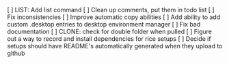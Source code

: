 [ ] LIST: Add list command
[ ] Clean up comments, put them in todo list
[ ] Fix inconsistencies
[ ] Improve automatic copy abilities
[ ] Add ability to add custom .desktop entries to desktop environment manager
[ ] Fix bad documentation
[ ] CLONE: check for double folder when pulled
[ ] Figure out a way to record and install dependencies for rice setups
[ ] Decide if setups should have README's automatically generated when they upload to github
